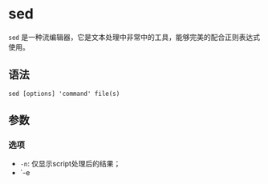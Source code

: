 # sed

`sed` 是一种流编辑器，它是文本处理中非常中的工具，能够完美的配合正则表达式使用。

## 语法

`sed [options] 'command' file(s)`

## 参数

### 选项

- `-n`: 仅显示script处理后的结果；
- `-e<script>: 以选项中的指定的script来处理输入的文本文件；
- `-f<script>: 以选项中指定的script文件来处理输入的文本文件；

### 命令

- `d`: 删除，删除选择的行；
- `s`: 替换指定字符；
- `g`: 获得内存缓冲区的内容，并替代当前模板块中的文本;
- `r file`: 从 file 中读行；
- `w file`: 写并追加模板块到file末尾；
- `W file`: 写并追加模板块的第一行到file末尾；

## 常用命令

- 替换文本中的字符串

	`sed 's/examples/example/' example/sed/example1/example1-1.md`

- 替换文本并写入到文件

	`sed -i 's/examples/example/' example/sed/example1/example1-1.md`

	注：MAC 下需要指定变量暂存替换字符串，如不需要则指定为空，`sed -i "" 's/examples/example/' example/sed/example1/example1-1.md`

- 替换第 n 个匹配到的字符串

	`echo "examplesexamplesexamples" | sed "s/examples/EXAMPLES/2"`
	`echo "examplesexamplesexamples" | sed "s/examples/EXAMPLES/3"`

- 删除第 n 行

	`sed "2d" example/sed/example1/example1-1.md`
	`sed "3d" example/sed/example1/example1-1.md`

- 删除符合某个正则的字符串所在的行

	`sed '/examples/'d example/sed/example1/example1-1.md`

- 组合多个表达式

	`echo "examplesexamplesexamples" | sed "s/examples/EXAMPLES/1" | sed "s/examples/EXAMPLES/2"`

- 在第 n 行后插入文本

	`sed -i '' '2a\ this is a pen' example/sed/example1/example1-1.md`

	注意：MAC 下 `a\` 后需要进行换行。

- 在第 n 行前插入文本

	`sed -i '' '2i\ this is a pen' example/sed/example1/example1-1.md`

